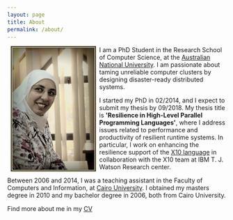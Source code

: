 ```yaml
---
layout: page
title: About
permalink: /about/
---
```


<img style="float: left;" src="/assets/img/sara.jpg" width="195.6px" height="288" hspace="8">

I am a PhD Student in the Research School of Computer Science, at the [Australian National University](http://www.anu.edu.au/).
I am passionate about taming unreliable computer clusters by designing disaster-ready distributed systems.

I started my PhD in 02/2014, and I expect to submit my thesis by 09/2018.
My thesis title is **'Resilience in High-Level Parallel Programming Languages'**, where 
I address issues related to performance and productivity of resilient runtime systems.
In particular, I work on enhancing the resilience support of the [X10 language](http://x10-lang.org/) in collaboration with the X10 team at IBM T. J. Watson Research center.

Between 2006 and 2014, I was a teaching assistant in the Faculty of Computers and Information, at [Cairo University](http://cu.edu.eg/Home). I obtained my masters degree in 2010 and my bachelor degree in 2006, both from Cairo University.

Find more about me in my [CV](/SaraHamoudaCV.pdf)